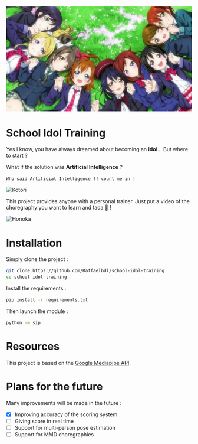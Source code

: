 ![Muse](/resources/love_live_school_idol_project.jpg)

# School Idol Training 
Yes I know, you have always dreamed about becoming an **idol**... But where to start ?

What if the solution was **Artificial Intelligence** ?

```Who said Artificial Intelligence ?! count me in !```  

![Kotori](/resources/kotori.jpeg)

This project provides anyone with a personal trainer. Just put a video of the choregraphy you want to learn and tada :tada: !

![Honoka](/resources/honoka.gif)

# Installation
Simply clone the project :
```bash
git clone https://github.com/Raffaelbdl/school-idol-training
cd school-idol-training
```
Install the requirements :
```bash
pip install -r requirements.txt
```
Then launch the module :
```bash
python -m sip
```

# Resources
This project is based on the [Google Mediapipe API](https://google.github.io/mediapipe/).

# Plans for the future
Many improvements will be made in the future :
- [x] Improving accuracy of the scoring system
- [ ] Giving score in real time
- [ ] Support for multi-person pose estimation
- [ ] Support for MMD choregraphies